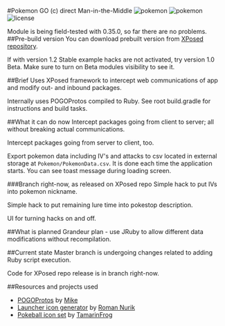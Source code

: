 #Pokemon GO (c) direct Man-in-the-Middle
![pokemon](https://img.shields.io/badge/Pokemon%20GO-0.33.0-blue.svg?style=flat-square")
![pokemon](https://img.shields.io/badge/Pokemon%20GO-0.35.0-red.svg?style=flat-square")
![license](https://img.shields.io/github/license/ELynx/pokemon-go-xposed-mitm.svg)

Module is being field-tested with 0.35.0, so far there are no problems.
##Pre-build version
You can download prebuilt version from [XPosed repository](http://repo.xposed.info/module/com.elynx.pogoxmitm).

If with version 1.2 Stable example hacks are not activated, try version 1.0 Beta. Make sure to turn on Beta modules visibility to see it.

##Brief
Uses XPosed framework to intercept web communications of app and modify out- and inbound packages.

Internally uses POGOProtos compiled to Ruby. See root build.gradle for instructions and build tasks.

##What it can do now
Intercept packages going from client to server; all without breaking actual communications.

Intercept packages going from server to client, too.

Export pokemon data including IV's and attacks to csv located in external storage at `Pokemon/PokemonData.csv`. It is done each time the application starts. You can see toast message during loading screen.

###Branch right-now, as released on XPosed repo
Simple hack to put IVs into pokemon nickname.

Simple hack to put remaining lure time into pokestop description.

UI for turning hacks on and off.

##What is planned
Grandeur plan - use JRuby to allow different data modifications without recompilation.

##Current state
Master branch is undergoing changes related to adding Ruby script execution.

Code for XPosed repo release is in branch right-now.

##Resources and projects used
* [POGOProtos](https://github.com/AeonLucid/POGOProtos) by [Mike](https://github.com/AeonLucid)
* [Launcher icon generator](https://romannurik.github.io/AndroidAssetStudio/index.html) by [Roman Nurik](https://github.com/romannurik)
* [Pokeball icon set](http://tamarinfrog.deviantart.com/art/All-Poke-Balls-Free-Icons-368996730) by [TamarinFrog](http://tamarinfrog.deviantart.com/)
